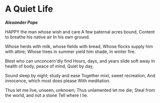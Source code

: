 # A Quiet Life

**_Alexander Pope_**

HAPPY the man whose wish and care
A few paternal acres bound,
Content to breathe his native air
In his own ground.

Whose herds with milk, whose fields with bread,
Whose flocks supply him with attire;
Whose trees in summer yield him shade,
In winter fire.

Blest who can unconcern'dly find
Hours, days, and years slide soft away
In health of body, peace of mind,
Quiet by day,

Sound sleep by night; study and ease
Together mixt, sweet recreation,
And innocence, which most does please
With meditation.

Thus let me live, unseen, unknown;
Thus unlamented let me die;
Steal from the world, and not a stone
Tell where I lie.
